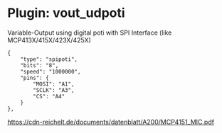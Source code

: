 # Plugin: vout_udpoti

Variable-Output using digital poti with SPI Interface (like MCP413X/415X/423X/425X)

```
{
    "type": "spipoti",
    "bits": "8",
    "speed": "1000000",
    "pins": {
        "MOSI": "A1",
        "SCLK": "A3",
        "CS": "A4"
    }
},
```

https://cdn-reichelt.de/documents/datenblatt/A200/MCP4151_MIC.pdf
